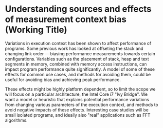 Understanding sources and effects of measurement context bias (Working Title)
======

Variations in execution context has been shown to affect performance of programs. Some previous work has looked at offseting the stack and changing link order -- biasing performance measurements towards certain configurations. Variables such as the placement of stack, heap and text segments in memory, combined with memory access instructions, can impact program performance quite significantly. A model of some of these effects for common use cases, and methods for avoiding them, could be useful for avoiding bias and achieving peak performance.

These effects might be highly platform dependent, so to limit the scope we will focus on a particular architecture, the Intel Core i7 "Ivy Bridge". We want a model or heuristic that explains potential performance variations from changing various parameters of the execution context, and methods to avoid negative impacts of these effects. Interesting case studies will be small isolated programs, and ideally also "real" applications such as FFT algorithms.


